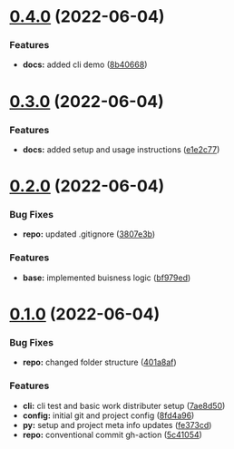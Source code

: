 # [0.4.0](https://github.com/umgbhalla/py-ld/compare/v0.3.0...v0.4.0) (2022-06-04)


### Features

* **docs:** added cli demo ([8b40668](https://github.com/umgbhalla/py-ld/commit/8b4066879e22b0dee1c634af7c29ec2664f33de9))



# [0.3.0](https://github.com/umgbhalla/py-ld/compare/v0.2.0...v0.3.0) (2022-06-04)


### Features

* **docs:** added setup and usage instructions ([e1e2c77](https://github.com/umgbhalla/py-ld/commit/e1e2c776a502348286f7ab61555477489778bb45))



# [0.2.0](https://github.com/umgbhalla/py-ld/compare/v0.1.0...v0.2.0) (2022-06-04)


### Bug Fixes

* **repo:** updated .gitignore ([3807e3b](https://github.com/umgbhalla/py-ld/commit/3807e3b683bce5381add0ff8f36520e16f3752fc))


### Features

* **base:** implemented buisness logic ([bf979ed](https://github.com/umgbhalla/py-ld/commit/bf979edf5d104dcfba5f4bd7b8fb14f137f722b0))



# [0.1.0](https://github.com/umgbhalla/py-ld/compare/8fd4a963f06a46e46fbca7111854e525f8a3dd40...v0.1.0) (2022-06-04)


### Bug Fixes

* **repo:** changed folder structure ([401a8af](https://github.com/umgbhalla/py-ld/commit/401a8af687298ac2c4f17bd1414af1d694abc9c7))


### Features

* **cli:** cli test and basic work distributer setup ([7ae8d50](https://github.com/umgbhalla/py-ld/commit/7ae8d5016306f79a2ee16a316014d706a967c21f))
* **config:** initial git and project config ([8fd4a96](https://github.com/umgbhalla/py-ld/commit/8fd4a963f06a46e46fbca7111854e525f8a3dd40))
* **py:** setup and project meta info updates ([fe373cd](https://github.com/umgbhalla/py-ld/commit/fe373cd798de19420a745b313fc5282d22d5eb22))
* **repo:** conventional commit gh-action ([5c41054](https://github.com/umgbhalla/py-ld/commit/5c41054f9cc7526116f7a4d6c432d3f95f8d6058))



